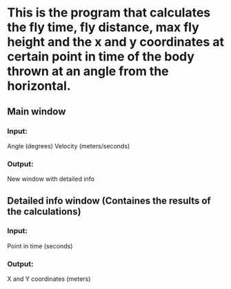 # This is the program that calculates the fly time, fly distance, max fly height and the x and y coordinates at certain point in time of the body thrown at an angle from the horizontal.

## Main window
### Input:
Angle (degrees)
Velocity (meters/seconds)

### Output:
New window with detailed info


## Detailed info window (Containes the results of the calculations)
### Input:
Point in time (seconds)

### Output:
X and Y coordinates (meters)